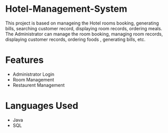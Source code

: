 # Hotel-Management-System

This project is based on manageing the Hotel rooms booking, generating bills, searching customer record, displaying room records, 
ordering meals. The Administrator can manage the room booking, managing room records, 
displaying customer records, ordering foods , generating bills, etc.

# Features

- Administrator Login 
- Room Management
- Restaurent Management

# Languages Used

- Java
- SQL

